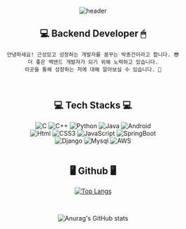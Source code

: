 <!--### Hi there 👋-->

<!--
**whdrjs2626/whdrjs2626** is a ✨ _special_ ✨ repository because its `README.md` (this file) appears on your GitHub profile.

Here are some ideas to get you started:

- 🔭 I’m currently working on ...
- 🌱 I’m currently learning ...
- 👯 I’m looking to collaborate on ...
- 🤔 I’m looking for help with ...
- 💬 Ask me about ...
- 📫 How to reach me: ...
- 😄 Pronouns: ...
- ⚡ Fun fact: ...
-->
<div align="center">

![header](https://capsule-render.vercel.app/api?type=waving&color=3CB371&height=200&descAlign=50&fontAlign=50&section=header&text=JongGun Park&fontSize=65&fontColor=2E2E2E&animation=twinkling)  



## 💻 Backend Developer 🖱
   
    안녕하세요! 근성있고 성장하는 개발자를 꿈꾸는 박종건이라고 합니다. 😎
    더 좋은 백엔드 개발자가 되기 위해 노력하고 있습니다.
    이곳을 통해 성장하는 저에 대해 알아보실 수 있습니다. 🦾
<br/>

## 💻 Tech Stacks 💻
   
   <img alt="C" src ="https://img.shields.io/badge/C-A8B9CC.svg?&style=for-the-badge&logo=C&logoColor=white"/> 
   <img alt="C++" src ="https://img.shields.io/badge/C++-00599C.svg?&style=for-the-badge&logo=C%2B%2B&logoColor=white"/>  
   <img alt="Python" src ="https://img.shields.io/badge/Python-3776AB.svg?&style=for-the-badge&logo=Python&logoColor=white"/> 
   <img alt="Java" src ="https://img.shields.io/badge/Java-007396.svg?&style=for-the-badge&logo=Java&logoColor=white"/> 
   <img alt="Android" src ="https://img.shields.io/badge/Android-3DDC84.svg?&style=for-the-badge&logo=Android&logoColor=white"/> </br> 
   <img alt="Html" src ="https://img.shields.io/badge/HTML-E34F26.svg?&style=for-the-badge&logo=HTML5&logoColor=white"/> 
   <img alt="CSS3" src ="https://img.shields.io/badge/CSS3-FF9933.svg?&style=for-the-badge&logo=CSS3&logoColor=white"/>  
   <img alt="JavaScript" src ="https://img.shields.io/badge/JavaScript-F7DF1E.svg?&style=for-the-badge&logo=JavaScript&logoColor=white"/>  
   <img alt="SpringBoot" src ="https://img.shields.io/badge/SpringBoot-6DB33F.svg?&style=for-the-badge&logo=SpringBoot&logoColor=white"/> </br> 
   <img alt="Django" src ="https://img.shields.io/badge/Django-092E20.svg?&style=for-the-badge&logo=Django&logoColor=white"/>
   <img alt="Mysql" src ="https://img.shields.io/badge/Mysql-3776AB.svg?&style=for-the-badge&logo=Mysql&logoColor=white"/>
   <img alt="AWS" src ="https://img.shields.io/badge/AWS-333664.svg?&style=for-the-badge&logo=Amazon&logoColor=white"/> </br>
   

<br/>

## 🖥 Github 🖥

[![Top Langs](https://github-readme-stats.vercel.app/api/top-langs/?username=whdrjs2626&layout=compact)](https://github.com/anuraghazra/github-readme-stats)

<br/>


![Anurag's GitHub stats](https://github-readme-stats.vercel.app/api?username=whdrjs2626&show_icons=true&theme=radical)

</div>
